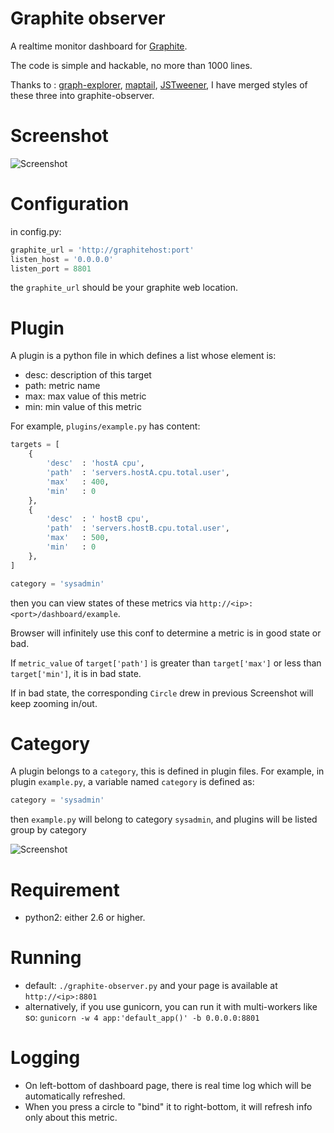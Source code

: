 # Graphite observer

A realtime monitor dashboard for [Graphite](https://github.com/graphite-project/graphite-web).

The code is simple and hackable, no more than 1000 lines.

Thanks to : [graph-explorer](https://github.com/vimeo/graph-explorer), [maptail](https://github.com/stagas/maptail), [JSTweener](http://coderepos.org/share/wiki/JSTweener), I have merged styles of these three into graphite-observer.

# Screenshot

![Screenshot](https://raw.github.com/huoxy/graphite-observer/master/static/image/dashboardScreenshot.png)

# Configuration

in config.py:

```python
graphite_url = 'http://graphitehost:port'
listen_host = '0.0.0.0'
listen_port = 8801
```

the `graphite_url` should be your graphite web location.

# Plugin

A plugin is a python file in which defines a list whose element is:
* desc: description of this target
* path: metric name
* max: max value of this metric
* min: min value of this metric

For example, `plugins/example.py` has content:

```python
targets = [
    {  
        'desc'  : 'hostA cpu',
        'path'  : 'servers.hostA.cpu.total.user',
        'max'   : 400,
        'min'   : 0
    }, 
    {
        'desc'  : ' hostB cpu',
        'path'  : 'servers.hostB.cpu.total.user',
        'max'   : 500,
        'min'   : 0
    },
]

category = 'sysadmin'
```

then you can view states of these metrics via `http://<ip>:<port>/dashboard/example`.

Browser will infinitely use this conf to determine a metric is in good state or bad.

If `metric_value` of `target['path']` is greater than `target['max']` or less than `target['min']`, it is in bad state.

If in bad state, the corresponding `Circle` drew in previous Screenshot will keep zooming in/out.

# Category
A plugin belongs to a `category`, this is defined in plugin files.
For example, in plugin `example.py`, a variable named `category` is defined as:
```python
category = 'sysadmin'
```

then `example.py` will belong to category `sysadmin`, and plugins will be listed group by category

![Screenshot](https://raw.github.com/huoxy/graphite-observer/master/static/image/indexScreenshot.png)

# Requirement
* python2: either 2.6 or higher.

# Running
* default: `./graphite-observer.py` and your page is available at `http://<ip>:8801`
* alternatively, if you use gunicorn, you can run it with multi-workers like so: `gunicorn -w 4 app:'default_app()' -b 0.0.0.0:8801`

# Logging

* On left-bottom of dashboard page, there is real time log which will be automatically refreshed.
* When you press a circle to "bind" it to right-bottom, it will refresh info only about this metric.
